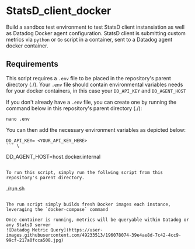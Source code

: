 # StatsD_client_docker

Build a sandbox test environment to test StatsD client instansiation as well as Datadog Docker agent configuration. StatsD client is submitting custom metrics via `python` or `Go` script in a container, sent to a Datadog agent docker container.

## Requirements
This script requires a `.env` file to be placed in the repository's parent directory (./). Your `.env` file should contain environmental variables needs for your docker containers, in this case your `DD_API_KEY` and `DD_AGENT_HOST`

If you don't already have a `.env` file, you can create one by running the command below in this repository's parent directory (./):

```
nano .env
```

You can then add the necessary environment variables as depicted below:


 ```
 DD_API_KEY= <YOUR_API_KEY_HERE>
 ``` \
 ```
 DD_AGENT_HOST=host.docker.internal
 ```

To run this script, simply run the follwing script from this repository's parent directory.

```
./run.sh
```

The run script simply builds fresh Docker images each instance, leveraging the `docker-compose` command

Once container is running, metrics will be queryable within Datadog or any StatsD server
![Datadog Metric Query](https://user-images.githubusercontent.com/49233513/196078074-39e4ae8d-7c42-4cc9-99cf-217a0fcca508.jpg)
